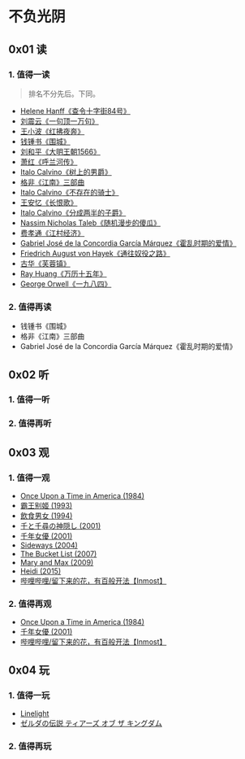 # 不负光阴

## 0x01 读

### 1. 值得一读

> 排名不分先后。下同。

- [Helene Hanff](https://en.wikipedia.org/wiki/Helene_Hanff)[《查令十字街84号》](https://book.douban.com/subject/26768309/)
- [刘震云](https://zh.wikipedia.org/wiki/刘震云)[《一句顶一万句》](https://book.douban.com/subject/26877012/)
- [王小波](https://zh.wikipedia.org/wiki/王小波)[《红拂夜奔》](https://book.douban.com/subject/27037158/)
- [钱锺书](https://zh.wikipedia.org/wiki/钱锺书)[《围城》](https://book.douban.com/subject/27070488/)
- [刘和平](https://zh.wikipedia.org/wiki/刘和平_(剧作家))[《大明王朝1566》](https://book.douban.com/subject/3071976/)
- [萧红](https://zh.wikipedia.org/wiki/萧红)[《呼兰河传》](https://book.douban.com/subject/30227138/)
- [Italo Calvino](https://it.wikipedia.org/wiki/Italo_Calvino)[《树上的男爵》](https://book.douban.com/subject/34431931/)
- [格非](https://zh.wikipedia.org/wiki/格非)[《江南》三部曲](https://book.douban.com/subject/34461199/)
- [Italo Calvino](https://it.wikipedia.org/wiki/Italo_Calvino)[《不存在的骑士》](https://book.douban.com/subject/34661992/)
- [王安忆](https://zh.wikipedia.org/wiki/王安忆)[《长恨歌》](https://book.douban.com/subject/34802814/)
- [Italo Calvino](https://it.wikipedia.org/wiki/Italo_Calvino)[《分成两半的子爵》](https://book.douban.com/subject/34831995/)
- [Nassim Nicholas Taleb](https://en.wikipedia.org/wiki/Nassim_Nicholas_Taleb)[《随机漫步的傻瓜》](https://book.douban.com/subject/34839690/)
- [费孝通](https://zh.wikipedia.org/wiki/费孝通)[《江村经济》](https://book.douban.com/subject/35216742/)
- [Gabriel José de la Concordia García Márquez](https://es.wikipedia.org/wiki/Gabriel_García_Márquez)[《霍乱时期的爱情》](https://book.douban.com/subject/35643308/)
- [Friedrich August von Hayek](https://en.wikipedia.org/wiki/Friedrich_Hayek)[《通往奴役之路》](https://book.douban.com/subject/36141170/)
- [古华](https://zh.wikipedia.org/wiki/古华)[《芙蓉镇》](https://book.douban.com/subject/36243023/)
- [Ray Huang](https://en.wikipedia.org/wiki/Ray_Huang)[《万历十五年》](https://book.douban.com/subject/36295436/)
- [George Orwell](https://en.wikipedia.org/wiki/George_Orwell)[《一九八四》](https://book.douban.com/subject/3815131/)

### 2. 值得再读

- 钱锺书《围城》
- 格非《江南》三部曲
- Gabriel José de la Concordia García Márquez《霍乱时期的爱情》

## 0x02 听

### 1. 值得一听

### 2. 值得再听

## 0x03 观

### 1. 值得一观

- [Once Upon a Time in America (1984)](https://movie.douban.com/subject/1292262/)
- [霸王别姬 (1993)](https://movie.douban.com/subject/1291546/)
- [飲食男女 (1994)](https://movie.douban.com/subject/1291818/)
- [千と千尋の神隠し (2001)](https://movie.douban.com/subject/1291561/)
- [千年女優 (2001)](https://movie.douban.com/subject/1307394/)
- [Sideways (2004)](https://movie.douban.com/subject/1291833/)
- [The Bucket List (2007)](https://movie.douban.com/subject/1867345/)
- [Mary and Max (2009)](https://movie.douban.com/subject/3072124/)
- [Heidi (2015)](https://movie.douban.com/subject/25958717/)
- [哔哩哔哩/留下来的花，有百般开法【Inmost】](https://www.bilibili.com/video/BV1sZ4y1f7TC/)

### 2. 值得再观

- [Once Upon a Time in America (1984)](https://movie.douban.com/subject/1292262/)
- [千年女優 (2001)](https://movie.douban.com/subject/1307394/)
- [哔哩哔哩/留下来的花，有百般开法【Inmost】](https://www.bilibili.com/video/BV1sZ4y1f7TC/)

## 0x04 玩

### 1. 值得一玩

- [Linelight](https://www.douban.com/game/26994631/)
- [ゼルダの伝説 ティアーズ オブ ザ キングダム](https://www.douban.com/game/34430168/)

### 2. 值得再玩
